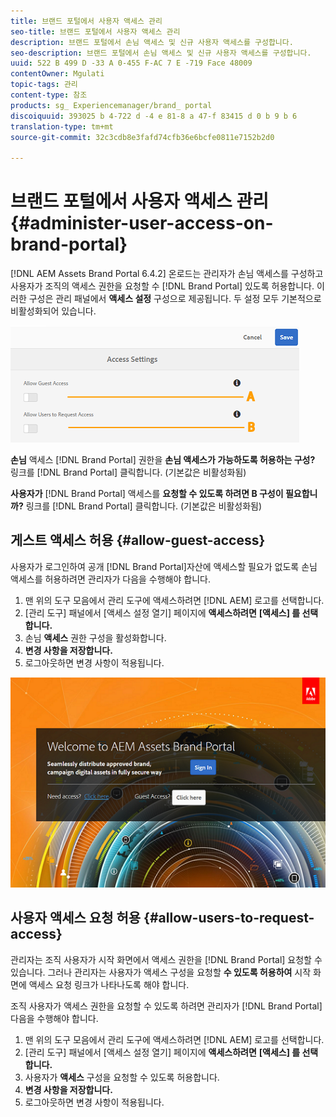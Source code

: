 ```yaml
---
title: 브랜드 포털에서 사용자 액세스 관리
seo-title: 브랜드 포털에서 사용자 액세스 관리
description: 브랜드 포털에서 손님 액세스 및 신규 사용자 액세스를 구성합니다.
seo-description: 브랜드 포털에서 손님 액세스 및 신규 사용자 액세스를 구성합니다.
uuid: 522 B 499 D -33 A 0-455 F-AC 7 E -719 Face 48009
contentOwner: Mgulati
topic-tags: 관리
content-type: 참조
products: sg_ Experiencemanager/brand_ portal
discoiquuid: 393025 b 4-722 d -4 e 81-8 a 47-f 83415 d 0 b 9 b 6
translation-type: tm+mt
source-git-commit: 32c3cdb8e3fafd74cfb36e6bcfe0811e7152b2d0

---
```



# 브랜드 포털에서 사용자 액세스 관리 {#administer-user-access-on-brand-portal}

[!DNL AEM Assets Brand Portal 6.4.2] 온로드는 관리자가 손님 액세스를 구성하고 사용자가 조직의 액세스 권한을 요청할 수 [!DNL Brand Portal] 있도록 허용합니다. 이러한 구성은 관리 패널에서 **액세스 설정** 구성으로 제공됩니다. 두 설정 모두 기본적으로 비활성화되어 있습니다.

![](assets/access-configs.png)

**손님** 액세스 [!DNL Brand Portal] 권한을 **손님 액세스가 가능하도록 허용하는 구성?** 링크를 [!DNL Brand Portal] 클릭합니다. (기본값은 비활성화됨)

**사용자가** [!DNL Brand Portal] 액세스를 **요청할 수 있도록 하려면 B 구성이 필요합니까?** 링크를 [!DNL Brand Portal] 클릭합니다. (기본값은 비활성화됨)

## 게스트 액세스 허용 {#allow-guest-access}

사용자가 로그인하여 공개 [!DNL Brand Portal]자산에 액세스할 필요가 없도록 손님 액세스를 허용하려면 관리자가 다음을 수행해야 합니다.

1. 맨 위의 도구 모음에서 관리 도구에 액세스하려면 [!DNL AEM] 로고를 선택합니다.
2. [관리 도구] 패널에서 [액세스 설정 열기] 페이지에 **액세스하려면** **[액세스] 를 선택합니다.**
3. 손님 **액세스** 권한 구성을 활성화합니다.
4. **변경 사항을 저장합니다.**
5. 로그아웃하면 변경 사항이 적용됩니다.

![](assets/bp-welcome-screen.png)

## 사용자 액세스 요청 허용 {#allow-users-to-request-access}

관리자는 조직 사용자가 시작 화면에서 액세스 권한을 [!DNL Brand Portal] 요청할 수 있습니다. 그러나 관리자는 사용자가 액세스 구성을 요청할 **수 있도록 허용하여** 시작 화면에 액세스 요청 링크가 나타나도록 해야 합니다.

조직 사용자가 액세스 권한을 요청할 수 있도록 하려면 관리자가 [!DNL Brand Portal]다음을 수행해야 합니다.

1. 맨 위의 도구 모음에서 관리 도구에 액세스하려면 [!DNL AEM] 로고를 선택합니다.
2. [관리 도구] 패널에서 [액세스 설정 열기] 페이지에 **액세스하려면** **[액세스] 를 선택합니다.**
3. 사용자가 **액세스** 구성을 요청할 수 있도록 허용합니다.
4. **변경 사항을 저장합니다.**
5. 로그아웃하면 변경 사항이 적용됩니다.
